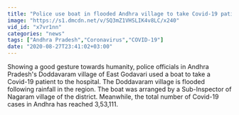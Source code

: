 ```yaml
---
title: "Police use boat in flooded Andhra village to take Covid-19 patient to hospital"
image: "https://s1.dmcdn.net/v/SQ3mZ1VHSLIK4v8LC/x240"
vid_id: "x7vr1nn"
categories: "news"
tags: ["Andhra Pradesh","Coronavirus","COVID-19"]
date: "2020-08-27T23:41:02+03:00"
---
```

Showing a good gesture towards humanity, police officials in Andhra Pradesh's Doddavaram village of East Godavari used a boat to take a Covid-19 patient to the hospital. The Doddavaram village is flooded following rainfall in the region. The boat was arranged by a Sub-Inspector of Nagaram village of the district. Meanwhile, the total number of Covid-19 cases in Andhra has reached 3,53,111.
